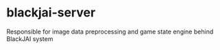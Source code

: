 # blackjai-server
Responsible for image data preprocessing and game state engine behind BlackJAI system
